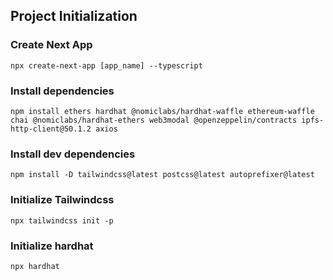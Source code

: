 ## Project Initialization

### Create Next App

`npx create-next-app [app_name] --typescript`

### Install dependencies

`npm install ethers hardhat @nomiclabs/hardhat-waffle ethereum-waffle chai @nomiclabs/hardhat-ethers web3modal @openzeppelin/contracts ipfs-http-client@50.1.2 axios`

### Install dev dependencies

`npm install -D tailwindcss@latest postcss@latest autoprefixer@latest`

### Initialize Tailwindcss

`npx tailwindcss init -p`

### Initialize hardhat

`npx hardhat`
